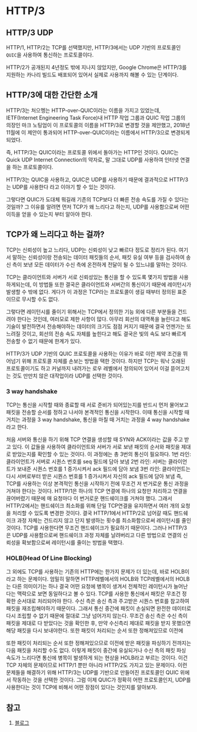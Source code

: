 # HTTP/3

## HTTP/3 UDP

HTTP/1, HTTP/2는 TCP를 선택했지만, HTTP/3에서는 UDP 기반의 프로토콜인 `QUIC`을 사용하여 통신하는 프로토콜이다.

HTTP/2가 공개된지 4년정도 밖에 지나지 않았지만, Google Chrome은 HTTP/3를 지원하는 카나리 빌드도 배포되어 있어서 실제로 사용까지 해볼 수 있는 단계이다.

## HTTP/3에 대한 간단한 소개

HTTP/3는 처으멩는 HTTP-over-QUIC이라는 이름을 가지고 있었는데, IETF(Internet Engineering Task Force)내 HTTP 작업 그룹과 QUIC 작업 그룹의 의장인 마크 노팅엄이 이 프로토콜의 이름을 HTTP/3로 변경할 것을 제안했고, 2018년 11월에 이 제안이 통과되어 HTTP-over-QUIC이라는 이름에서 HTTP/3으로 변경되게 되었다.

즉, HTTP/3는 QUIC이라는 프로토콜 위에서 돌아가는 HTTP인 것이다. QUIC는 Quick UDP Internet Connection의 약자로, 말 그대로 UDP를 사용하여 인터넷 연결을 하는 프로토콜이다.

HTTP/3는 QUIC을 사용하고, QUIC은 UDP를 사용하기 때문에 결과적으로 HTTP/3는 UDP를 사용한다 라고 이야기 할 수 있는 것이다.

그렇다면 QUIC가 도대체 뭐길래 기존의 TCP보다 더 빠른 전송 속도를 가질 수 있다는 것일까? 그 이유를 알려면 먼저 TCP가 왜 느리다고 하는지, UDP를 사용함으로써 어떤 이득을 얻을 수 있는지 부터 알아야 한다.

## TCP가 왜 느리다고 하는 걸까?

TCP는 신뢰성이 높고 느리다, UDP는 신뢰성이 낮고 빠르다 정도로 정리가 된다. 여기서 말하는 신뢰성이랑 전송되는 데이터 패킷들의 순서, 패킷 유실 여부 등을 검사하여 송신 측이 보낸 모든 데이터가 수신 측에 온전하게 전달이 될 수 있느냐를 말하는 것이다.

TCP는 클라이언트와 서버가 서로 신뢰성있는 통신을 할 수 있도록 몇가지 방법을 사용하게되는데, 이 방법들 또한 결국은 클라이언트와 서버간의 통신이기 때문에 레이턴시가 발생할 수 밖에 없다. 게다가 이 과정은 TCP라는 프로토콜이 생길 때부터 정의된 표준이므로 무시할 수도 없다.

그렇다면 레이턴시를 줄이기 위해서는 TCP에서 정의한 기능 외에 다른 부분들을 건드려야 한다는 것인데, 여러모로 제한 사항이 많다. 아무리 회선의 대역폭을 늘린다고 해도 기술이 발전하면서 전송해야하는 데이터의 크기도 점점 커지기 때문에 결국 언젠가는 또 느려질 것이고, 회선의 전송 속도 자체를 높힌다고 해도 결국은 빛의 속도 보다 빠르게 전송할 수 없기 때문에 한계가 있다.

HTTP/3가 UDP 기반의 QUIC 프로토콜을 사용하는 이유가 바로 이런 제약 조건을 뛰어넘기 위해 프로토콜 자체를 손보는 방법을 택한 것이다. 하지만 TCP는 워낙 오래된 프로토콜이기도 하고 커널까지 내려가는 로우 레벨에서 정의되어 있어서 이걸 뜯어고치는 것도 만만치 않은 대작업이라 UDP를 선택한 것이다.

### 3 way handshake

TCP는 통신을 시작할 때와 종료할 때 서로 준비가 되어있는지를 반드시 먼저 물어보고 패킷을 전송할 순서를 정하고 나서야 본격적인 통신을 시작한다.
이때 통신을 시작할 때 거치는 과정을 3 way handshake, 통신을 마칠 때 거치는 과정을 4 way handshake라고 한다.

처음 서버와 통신을 하기 위해 TCP 연결을 생성할 때 SYN와 ACK이라는 값을 주고 받고 있다. 이 값들을 사용하여 클라이언트와 서버가 서로 보낸 패킷의 순서와 패킷을 제대로 받았는지를 확인할 수 있는 것이다. 이 과정에는 총 3번의 통신이 필요하다. 
1번 라인: 클라이언트가 서버로 시퀀스 번호를 seq 필드에 담아 보냄
2번 라인: 서버는 클라이언트가 보내준 시퀀스 번호를 1 증가시켜서 ack 필드에 담아 보냄
3번 라인: 클라이언트는 다시 서버로부터 받은 시퀀스 번호를 1 증가시켜서 자신의 ack 필드에 담아 보냄
즉, TCP를 사용하는 이상 본격적인 통신을 시작하기 전에 무조건 저 번거로운 통신 과정을 거쳐야 한다는 것이다.
HTTP/1은 하나의 TCP 연결에 하나의 요청만 처리하고 연결을 끊어버렸기 때문에 매 요청마다 이 번거로운 핸드쉐이크를 거쳐야 했다. 그래서 HTTP/2에서는 핸드쉐이크 최소화를 위해 단일 TCP연결을 유지하면서 여러 개의 요청을 처리할 수 있도록 변경한 것이다.
결국 HTTP/1에서 HTTP/2로 넘어갈 때도 핸드쉐이크 과정 자체는 건드리지 않고 단지 발생하는 횟수를 최소화함으로써 레이턴시를 줄인 것이다.
TCP를 사용한다면 무조건 핸드쉐이크가 필요하기 때문이다.
그러나 HTTP/3은 UDP를 사용함으로써 핸드쉐이크 과정 자체를 날려버리고 다른 방법으로 연결의 신뢰성을 확보함으로써 레이턴시를 줄이는 방법을 택했다.

### HOLB(Head Of Line Blocking)

그 외에도 TCP를 사용하는 기존의 HTTP에는 한가지 문제가 더 있는데, 바로 HOLB이라고 하는 문제이다. 엄밀히 말하면 HTTP레벨에서의 HOLB와 TCP레벨에서의 HOLB는 다른 의미이기는 하나 결국 어떤 요청에 병목이 생겨서 전체적인 레이턴시가 늘어난다는 맥락으로 보면 동일하다고 볼 수 있다.
TCP를 사용한 통신에서 패킷은 무조건 정확한 순서대로 처리되어야 한다. 수신 측은 송신 측과 주고받은 시퀀스 번호를 참고하여 패킷을 재조립해야하기 때문이다.
그래서 통신 중간에 패킷이 손실되면 완전한 데이터로 다시 조립할 수 없기 때문에 절대로 그냥 넘어가지 않는다. 무조건 송신 측은 수신 측이 패킷을 제대로 다 받았다는 것을 확인한 후, 만약 수신측리 제대로 패킷을 받지 못했으면 해당 패킷을 다시 보내야한다. 또한 패킷이 처리되는 순서 또한 정해져있므로 이전에

또한 패킷이 처리되는 순서 또한 정해져있으므로 이전에 받은 패킷을 파싱하기 전까지는 다음 패킷을 처리할 수도 없다. 이렇게 패킷이 중간에 유실되거나 수신 측의 패킷 파싱 속도가 느리다면 통신에 병목이 발생하게 되는 현상을 HOLB라고 부르는 것이다. 이건 TCP 자체의 문제이므로 HTTP/1 뿐만 아니라 HTTP/2도 가지고 있는 문제이다.
이런 문제들을 해결하기 위해 HTTP/3는 UDP를 기반으로 만들어진 프로토콜인 QUIC 위에서 작동하는 것을 선택한 것이다. 그럼 이제 QUIC가 정확히 어떤 프로토콜인지, UDP를 사용한다는 것이 TCP에 비해서 어떤 장점이 있다는 것인지를 알아보자.




## 참고

1. [블로그](https://evan-moon.github.io/2019/10/08/what-is-http3/?fbclid=IwAR1BO3MWGoZ0gu8B8iqHEPMA5e7A2Z4_O9MYWYRSmbbo35tIEqcZP76FxVg)

